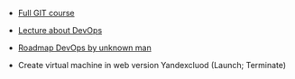 - [Full GIT course](https://youtu.be/O00FTZDxD0o?si=q1U6wC2giKM19oxM)

- [Lecture about DevOps](https://youtube.com/playlist?list=PLLELLTvDgUQ-iwnE9coLhb-ynyZUGzW6q&si=1YMwzEh2zhHRH_p7)

- [Roadmap DevOps by unknown man](https://youtu.be/2FsmJrorp9Q?si=FB-ew2L4uOU33J2R)
- Create virtual machine in web version Yandexcluod (Launch; Terminate)
